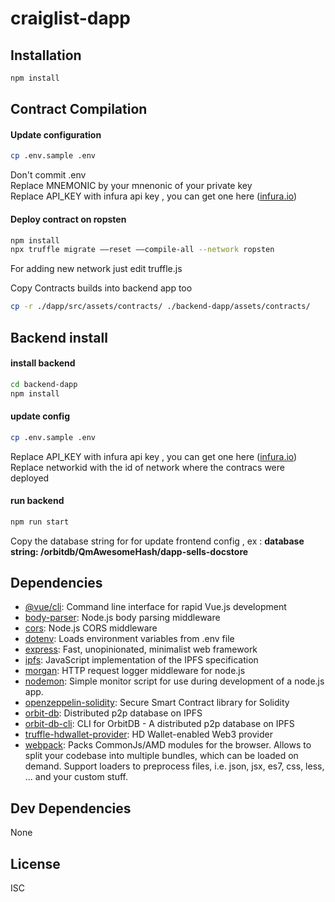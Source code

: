 # craiglist-dapp

 

## Installation

```sh
npm install 
```

## Contract Compilation

#### Update configuration
```sh 
cp .env.sample .env
```
Don't commit .env  
Replace MNEMONIC by your mnenonic of your private key  
Replace API_KEY with infura api key , you can get one here ([infura.io](https://infura.io/))




#### Deploy contract on ropsten
```sh 
npm install 
npx truffle migrate ––reset ––compile-all --network ropsten
```

For adding new network just edit truffle.js

Copy Contracts builds into backend app too

```sh 
cp -r ./dapp/src/assets/contracts/ ./backend-dapp/assets/contracts/
```

## Backend install

#### install backend

```sh 
cd backend-dapp
npm install
```
#### update config
```sh 
cp .env.sample .env
```
Replace API_KEY with infura api key , you can get one here ([infura.io](https://infura.io/))  
Replace networkid with the id of network where the contracs were deployed  

#### run backend
```sh 
npm run start
```
Copy the database string for for update frontend config , ex : **database string: /orbitdb/QmAwesomeHash/dapp-sells-docstore**    

## Dependencies

- [@vue/cli](https://ghub.io/@vue/cli): Command line interface for rapid Vue.js development
- [body-parser](https://ghub.io/body-parser): Node.js body parsing middleware
- [cors](https://ghub.io/cors): Node.js CORS middleware
- [dotenv](https://ghub.io/dotenv): Loads environment variables from .env file
- [express](https://ghub.io/express): Fast, unopinionated, minimalist web framework
- [ipfs](https://ghub.io/ipfs): JavaScript implementation of the IPFS specification
- [morgan](https://ghub.io/morgan): HTTP request logger middleware for node.js
- [nodemon](https://ghub.io/nodemon): Simple monitor script for use during development of a node.js app.
- [openzeppelin-solidity](https://ghub.io/openzeppelin-solidity): Secure Smart Contract library for Solidity
- [orbit-db](https://ghub.io/orbit-db): Distributed p2p database on IPFS
- [orbit-db-cli](https://ghub.io/orbit-db-cli): CLI for OrbitDB - A distributed p2p database on IPFS
- [truffle-hdwallet-provider](https://ghub.io/truffle-hdwallet-provider): HD Wallet-enabled Web3 provider
- [webpack](https://ghub.io/webpack): Packs CommonJs/AMD modules for the browser. Allows to split your codebase into multiple bundles, which can be loaded on demand. Support loaders to preprocess files, i.e. json, jsx, es7, css, less, ... and your custom stuff.

## Dev Dependencies

None

## License

ISC
